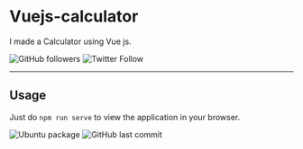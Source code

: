 # Vuejs-calculator
I made a Calculator using Vue js.

![GitHub followers](https://img.shields.io/github/followers/skyrunner360?label=Follow&style=social) ![Twitter Follow](https://img.shields.io/twitter/follow/skyrunner360?style=social) 

---

## Usage
Just do `npm run serve` to view the application in your browser.

![Ubuntu package](https://img.shields.io/ubuntu/v/sc) ![GitHub last commit](https://img.shields.io/github/last-commit/skyrunner360/Vuejs-calculator)
